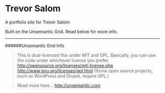 # Trevor Salom

A portfolio site for Trevor Salom.

Built on the Unsemantic Grid. Read below for more info.

---

######Unsemantic Grid Info

>This is dual-licensed this under MIT and GPL.
>Basically, you can use the code under whichever license you prefer.
>http://opensource.org/licenses/mit-license.php
>http://www.gnu.org/licenses/gpl.html
>(Some open source projects, such as WordPress and Drupal, require GPL.)

>Read more here...
>http://unsemantic.com
